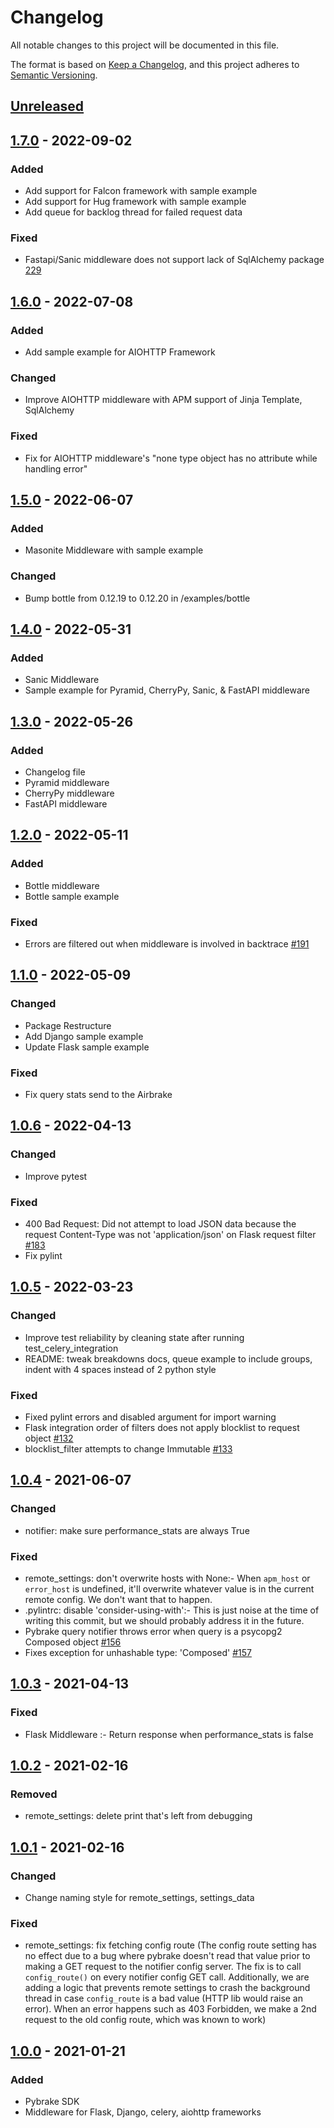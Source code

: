 # Changelog

All notable changes to this project will be documented in this file.

The format is based on [Keep a Changelog](https://keepachangelog.com/en/1.0.0/),
and this project adheres to [Semantic Versioning](https://semver.org/spec/v2.0.0.html).

## [Unreleased]

## [1.7.0] - 2022-09-02

### Added

- Add support for Falcon framework with sample example
- Add support for Hug framework with sample example
- Add queue for backlog thread for failed request data

### Fixed

- Fastapi/Sanic middleware does not support lack of SqlAlchemy package [229](https://github.com/airbrake/pybrake/issues/229)

## [1.6.0] - 2022-07-08

### Added

- Add sample example for AIOHTTP Framework

### Changed

- Improve AIOHTTP middleware with APM support of Jinja Template, SqlAlchemy

### Fixed

- Fix for AIOHTTP middleware's "none type object has no attribute while handling error" 

## [1.5.0] - 2022-06-07

### Added

- Masonite Middleware with sample example

### Changed

- Bump bottle from 0.12.19 to 0.12.20 in /examples/bottle

## [1.4.0] - 2022-05-31

### Added

- Sanic Middleware
- Sample example for Pyramid, CherryPy, Sanic, & FastAPI middleware

## [1.3.0] - 2022-05-26

### Added

- Changelog file
- Pyramid middleware
- CherryPy middleware
- FastAPI middleware

## [1.2.0] - 2022-05-11

### Added

- Bottle middleware
- Bottle sample example

### Fixed

- Errors are filtered out when middleware is involved in backtrace [#191](https://github.com/airbrake/pybrake/issues/191)

## [1.1.0] - 2022-05-09

### Changed

- Package Restructure
- Add Django sample example
- Update Flask sample example

### Fixed

- Fix query stats send to the Airbrake

## [1.0.6] - 2022-04-13

### Changed

- Improve pytest

### Fixed

- 400 Bad Request: Did not attempt to load JSON data because the request
  Content-Type was not 'application/json' on Flask request filter [#183](https://github.com/airbrake/pybrake/issues/183)
- Fix pylint

## [1.0.5] - 2022-03-23

### Changed

- Improve test reliability by cleaning state after running
  test_celery_integration
- README: tweak breakdowns docs, queue example to include groups, indent with 4 spaces instead of 2 python style

### Fixed

- Fixed pylint errors and disabled argument for import warning
- Flask integration order of filters does not apply blocklist to request
  object [#132](https://github.com/airbrake/pybrake/issues/132)
- blocklist_filter attempts to change Immutable [#133](https://githubcom/airbrake/pybrake/issues/133)

## [1.0.4] - 2021-06-07

### Changed

- notifier: make sure performance_stats are always True

### Fixed

- remote_settings: don't overwrite hosts with None:- When `apm_host` or 
  `error_host` is undefined, it'll overwrite whatever value is in the 
  current remote config. We don't want that to happen.
- .pylintrc: disable 'consider-using-with':- This is just noise at the time 
  of writing this commit, but we should probably address it in the future.
- Pybrake query notifier throws error when query is a psycopg2 Composed
  object [#156](https://github.com/airbrake/pybrake/issues/156)
- Fixes exception for unhashable type: 'Composed' [#157](https://github.com/airbrake/pybrake/pull/157)

## [1.0.3] - 2021-04-13

### Fixed

- Flask Middleware :- Return response when performance_stats is false

## [1.0.2] - 2021-02-16

### Removed

- remote_settings: delete print that's left from debugging

## [1.0.1] - 2021-02-16

### Changed

- Change naming style for remote_settings, settings_data

### Fixed

- remote_settings: fix fetching config route (The config route setting has no 
effect due to a bug where pybrake doesn't read that value prior to making a 
GET request to the notifier config server. The fix is to call `config_route()`
on every notifier config GET call. Additionally, we are adding a logic that 
prevents remote settings to crash the background thread in case `config_route` 
is a bad value (HTTP lib would raise an error). When an error happens such as
403 Forbidden, we make a 2nd request to the old config route, which was known
to work)

## [1.0.0] - 2021-01-21

### Added

- Pybrake SDK
- Middleware for Flask, Django, celery, aiohttp frameworks

[Unreleased]: https://github.com/airbrake/pybrake/compare/v1.7.0...HEAD
[1.7.0]: https://github.com/airbrake/pybrake/compare/v1.6.0...v1.7.0
[1.6.0]: https://github.com/airbrake/pybrake/compare/v1.5.0...v1.6.0
[1.5.0]: https://github.com/airbrake/pybrake/compare/v1.4.0...v1.5.0
[1.4.0]: https://github.com/airbrake/pybrake/compare/v1.3.0...v1.4.0
[1.3.0]: https://github.com/airbrake/pybrake/compare/v1.2.0...v1.3.0
[1.2.0]: https://github.com/airbrake/pybrake/compare/v1.1.0...v1.2.0
[1.1.0]: https://github.com/airbrake/pybrake/compare/v0.2.0...v1.1.0
[1.0.6]: https://github.com/airbrake/pybrake/compare/v1.0.5...v1.0.6
[1.0.5]: https://github.com/airbrake/pybrake/compare/v1.0.4...v1.0.5
[1.0.4]: https://github.com/airbrake/pybrake/compare/v1.0.3...v1.0.4
[1.0.3]: https://github.com/airbrake/pybrake/compare/v1.0.2...v1.0.3
[1.0.2]: https://github.com/airbrake/pybrake/compare/v1.0.1...v1.0.2
[1.0.1]: https://github.com/airbrake/pybrake/compare/v1.0.0...v1.0.1
[1.0.0]: https://github.com/airbrake/pybrake/compare/v0.4.6...v1.0.0
